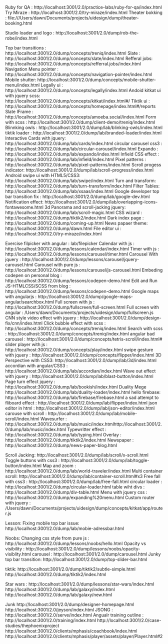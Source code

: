 Ruby for QA : http://localhost:3001/2.0/practice-labs/ruby-for-qa/index.html
Try Miraze  : http://localhost:3001/2.0/try-miraze/index.html
Theater bokking : file:///Users/dawn/Documents/projects/uidesign/dump/theater-booking.html

Studio
loader and logo : http://localhost:3001/2.0/dump/rob-the-robe/index.html

Top bar transitions : http://localhost:3001/2.0/dump/concepts/treniq/index.html
Slate : http://localhost:3001/2.0/dump/concepts/slate/index.html
Refferal jobs: http://localhost:3001/2.0/dump/concepts/refferral.jobs/index.html
Navigation Menu pointer : http://localhost:3001/2.0/dump/concepts/navigation-pointer/index.html
Mobile shutter: http://localhost:3001/2.0/dump/concepts/mobile-shutter-menu/index.html
Legally ui : http://localhost:3001/2.0/dump/concepts/legally/index.html
Andoid kitkat ui with jquery scss: http://localhost:3001/2.0/dump/concepts/kitkat/index.html#/
Tiktik ui : http://localhost:3001/2.0/dump/concepts/homepage/index.html#/reports
Slate IFrame : http://localhost:3001/2.0/dump/concepts/amoeba.social/index.html
Form with scss : http://localhost:3001/2.0/dump/client-demo/treniq/index.html
Blinnking owls : http://localhost:3001/2.0/dump/lab/blinking-owls/index.html
tiktik loader : http://localhost:3001/2.0/dump/lab/branded-loader/index.html
Interactive Cards with jquery: http://localhost:3001/2.0/dump/lab/cards/index.html
circular carousel css3 : http://localhost:3001/2.0/dump/lab/circular-carousel/index.html
Expando : http://localhost:3001/2.0/dump/lab/expando/index.html
Infield CSS effect : http://localhost:3001/2.0/dump/lab/infield/index.html
Pixel patterns : http://localhost:3001/2.0/dump/lab/pixel-patterns/index.html
Scroll progess indicator: http://localhost:3001/2.0/dump/lab/scroll-progress/index.html
Android swipe ui with HTML5/CSS3: http://localhost:3001/2.0/dump/lab/swipe/index.html
Turn and transform: http://localhost:3001/2.0/dump/lab/turn-transform/index.html
Filter Tables: http://localhost:3001/2.0/dump/lab/xsaas/index.html
Google developer top bar transition fix : http://localhost:3001/2.0/dump/lab/google-dev.html
Notification effect: http://localhost:3001/2.0/dump/lab/overlapping-icons-fontawesome.html
3d Panorama and scroll-jacking jquery: http://localhost:3001/2.0/dump/lab/scroll-magic.html
CSS wizard : http://localhost:3001/2.0/dump/tiktik2/index.html
Dark index page : http://localhost:3001/2.0/dump/coming-up.html
News papaer theme: http://localhost:3001/2.0/dump/dawn.html
File editor ui : http://localhost:3001/2.0/try-miraze/index.html

Exercise
filpicker with angular : lab/filepicker
Calendar with js : http://localhost:3001/2.0/dump/lessons/calendar/index.html
Timer with js : http://localhost:3001/2.0/dump/lessons/carousel/timer.html
Carousel With jquery : http://localhost:3001/2.0/dump/lessons/carousel/jquery-carousel.html
Carousel with pure js : http://localhost:3001/2.0/dump/lessons/carousel/js-carousel.html
Embeding codepen on personal blog : http://localhost:3001/2.0/dump/lessons/codepen-demo.html
Edit and Run JS-HTMLCSS/SCSS from blog : http://localhost:3001/2.0/dump/lessons/codepen-demo.html
Google maps with angularjs : http://localhost:3001/2.0/dump/google-maps-angular/searchbox.html
Full screen with js : http://localhost:3001/2.0/dump/fullscreen/full-screen.html
Full screen with angular : /Users/dawn/Documents/projects/uidesign/dump/fullscreen.js
CNN style video effect with jquery : http://localhost:3001/2.0/dump/design-fix/cnn/index.html
Click bubble effect with scss : http://localhost:3001/2.0/dump/concepts/treniq/index.html
Search with scss : http://localhost:3001/2.0/dump/concepts/treniq/index.html
angular bad carousel : http://localhost:3001/2.0/dump/concepts/tetris-scroll/index.html#
slider player with js : http://localhost:3001/2.0/dump/concepts/play/index.html
swipe gesture with jquery : http://localhost:3001/2.0/dump/concepts/flipper/index.html
3D Perspective with CSS3: http://localhost:3001/2.0/dump/lab/3d/index.html
accordian with angular/CSS3 : http://localhost:3001/2.0/dump/lab/accordian/index.html
Wave out effect with jquery : http://localhost:3001/2.0/dump/lab/blast-button/index.html
Page turn effect jquery : http://localhost:3001/2.0/dump/lab/bookish/index.html
Duality Mege   http://localhost:3001/2.0/dump/lab/duality-loader/index.html
hello firebase: http://localhost:3001/2.0/dump/lab/firebase/firebase.html
a sad attempt to fliboard effect : http://localhost:3001/2.0/dump/lab/flipper/index.html
json editor in html : http://localhost:3001/2.0/dump/lab/json-editor/index.html
carouse with scroll : http://localhost:3001/2.0/dump/lab/mobile-scroll/index.html
Wavesurfer : http://localhost:3001/2.0/dump/lab/music/index.htmlhttp://localhost:3001/2.0/dump/lab/music/index.html
Typewritter effect : http://localhost:3001/2.0/dump/lab/typing.html
Overlay : http://localhost:3001/2.0/dump/tiktik2/index.html
Newspaper : http://localhost:3001/2.0/dump/news-paper-blog.html

Scroll Jacking: http://localhost:3001/2.0/dump/lab/scroll/x-scroll.html
Toggle buttons with css3 : http://localhost:3001/2.0/dump/lab/toggle-button/index.html
Map and zoom : http://localhost:3001/2.0/dump/lab/world-traveler/index.html
Multi container scroll: http://localhost:3001/2.0/dump/lab/container-scroll.html#x3
Free fall with css3 : http://localhost:3001/2.0/dump/lab/free-fall.html
circular loader : http://localhost:3001/2.0/dump/circular-loader.html
table wiht divs : http://localhost:3001/2.0/dump/div-table.html
Menu with jquery css : http://localhost:3001/2.0/dump/expanding%20menu.html
Custom router with jquery : /Users/dawn/Documents/projects/uidesign/dump/concepts/kitkat/app/router.js


Lesson:
Fixing mobile top bar issue: http://localhost:3001/2.0/dump/lab/mobie-adressbar.html

Noobs:
Changing css style from pure js : http://localhost:3001/2.0/dump/lessons/noobs/hello.html
Opacity vs visibility : http://localhost:3001/2.0/dump/lessons/noobs/opacity-visiblity.html
carousel : http://localhost:3001/2.0/dump/carousel.html
Junky top bar transition: http://localhost:3001/2.0/dump/top-slider-bar.html

tiktik:
http://localhost:3001/2.0/dump/tiktik2/subtle-simple.html
http://localhost:3001/2.0/dump/tiktik2/index.html

Star wars :
http://localhost:3001/2.0/dump/lessons/star-wars/index.html
http://localhost:3001/2.0/dump/lab/galaxy/index.html
http://localhost:3001/2.0/dump/lab/galaxy/new.html

Junk
http://localhost:3001/2.0/dump/designer-homepage.html
http://localhost:3001/2.0/jeyson/index.html
JSONG : http://localhost:3001/2.0/serve/index.html
Angualr training outline : http://localhost:3001/2.0/training/index.html
http://localhost:3001/2.0/case-studies/thephoenixproject
http://localhost:3001/2.0/clients/mphasis/coachbook/index.html
http://localhost:3001/2.0/clients/mphasis/player/assets/player/Player.html#2
